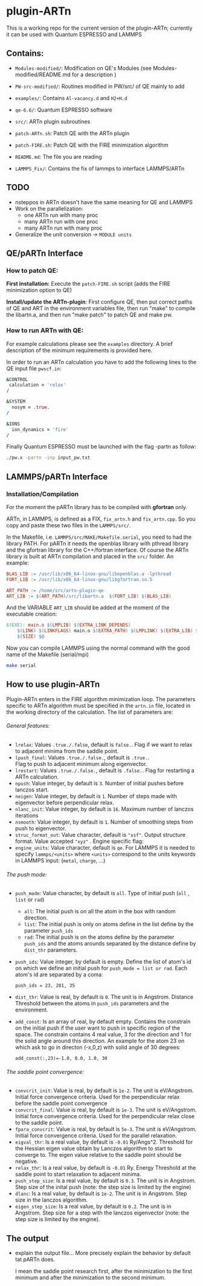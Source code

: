 # plugin-ARTn

This is a working repo for the current version of the plugin-ARTn; currently it can be used with Quantum ESPRESSO and LAMMPS   

## Contains:

- `Modules-modified/`: Modification on QE's Modules (see Modules-modified/README.md for a description )  

- `PW-src-modified/`: Routines modified in PW/src/ of QE mainly to add  


- `examples/`: Contains `Al-vacancy.d` and `H2+H.d` 
- `qe-6.6/`: Quantum ESPRESSO software
- `src/`: ARTn plugin subroutines 
- `patch-ARTn.sh`: Patch QE with the ARTn plugin 
- `patch-FIRE.sh`: Patch QE with the FIRE minimization algorithm 
- `README.md`: The file you are reading
- `LAMMPS_Fix/`: Contains the fix of lammps to interface LAMMPS/ARTn

## TODO

- nsteppos in ARTn doesn't have the same meaning for QE and LAMMPS
- Work on the parallelization:
  - one ARTn run with many proc
  - many ARTn run with one proc
  - many ARTn run with many proc
- Generalize the unit conversion -> `MODULE units`

## QE/pARTn Interface 

### How to patch QE:

**First installation:**  Execute  the `patch-FIRE.sh` script (adds the FIRE minimization option to QE) 

**Install/update the ARTn-plugin**:
First configure QE, then put correct paths of QE and ART in the environment variables file, then run "make" to compile the libartn.a, and then run "make patch" to patch QE and make pw.

### How to run ARTn with QE:

For example calculations please see the `examples` directory. A brief
description of the minimum requirements is provided here.

In order to run an ARTn calculation you have to add the following
lines to the QE input file `pwscf.in`:

```fortran
&CONTROL
 calculation = 'relax' 
/

&SYSTEM
  nosym = .true. 
/

&IONS
  ion_dynamics = 'fire' 
/
```

Finally Quantum ESPRESSO must be launched with the flag -partn as follow:

```bash
./pw.x -partn -inp input_pw.txt
```

 



## LAMMPS/pARTn Interface

### Installation/Compilation

For the moment the pARTn library has to be compiled with **gfortran** only.

ARTn, in LAMMPS, is defined as a FIX, `fix_artn.h` and `fix_artn.cpp`. So  you copy and paste these two files in the `LAMMPS/src/`.

In the Makefile, i.e. `LAMMPS/src/MAKE/Makefile.serial`, you need to had the library PATH. For pARTn it needs the openblas library with pthread library and the gfortran library for the C++/fortran interface. Of course the ARTn library is built at ARTn compilation and placed in the `src/` folder.
An example:

```makefile
BLAS_LIB := /usr/lib/x86_64-linux-gnu/libopenblas.a -lpthread
FORT_LIB := /usr/lib/x86_64-linux-gnu/libgfortran.so.5

ART_PATH := /home/src/artn-plugin-qe
ART_LIB := $(ART_PATH)/src/libartn.a  $(FORT_LIB) $(BLAS_LIB)
```

And the VARIABLE `ART_LIB` should be added at the moment of the executable creation:

```makefile
$(EXE): main.o $(LMPLIB) $(EXTRA_LINK_DEPENDS)
	$(LINK) $(LINKFLAGS) main.o $(EXTRA_PATH) $(LMPLINK) $(EXTRA_LIB) $(LIB) -o $@ $(ART_LIB)
	$(SIZE) $@
```

Now you can compile LAMMPS using the normal command with the good name of the Makefile (serial/mpi)

```bash
make serial
```



## How to use plugin-ARTn

Plugin-ARTn enters in the FIRE algorithm minimization loop.
The parameters specific to ARTn algorithm must be specified in the `artn.in` file, located in the working directory of the calculation.
The list of parameters are:

###### General features:

- `lrelax`: Values `.true./.false`, default is `false.`.
Flag if we want to relax to adjacent minima from the saddle point.  
- `lpush_final`: Values `.true./.false.`, default is `.true.`.  
Flag to push to adjacent minimum along eigenvector.
- `lrestart`: Values `.true./.false.`, default is `.false.`.
Flag for restarting a ARTn calculation.  
- `npush`: Value integer, by default is `3`. Number of initial pushes before lanczos start.
- `neigen`: Value integer, by default is `1`. Number of steps made with eigenvector before perpendicular relax.
- `nlanc_init`: Value integer, by default is `16`. Maximum number of lanczos iterations
- `nsmooth`: Value integer, by default is `1`. Number of smoothing steps from push to eigenvector.
- `struc_format_out`: Value character, default is `"xsf"`. Output structure format. Value accepted `"xyz"` .
Engine specific flag:
- `engine_units`: Value character, default is `qe`. For LAMMPS it is needed to specify `lammps/<units>` where `<units>` correspond to the units keywords in LAMMPS input: (`metal`, `charge`, ...)
###### The push mode:

- `push_mode`: Value character, by default is `all`. Type of initial push (`all` , `list` or `rad`)

  - `all`: The initial push is on all the atom in the box with random direction.
  - `list`: The initial push is only on atoms define in the list define by the parameter `push_ids`
  - `rad`: The initial push is on the atoms define by the parameter `push_ids` and the atoms arounds separated by the distance define by `dist_thr` parameters.

- `push_ids`: Value integer, by default is empty. Define the list of atom's id on which we define an initial push for `push_mode = list or rad`. Each atom's id are separated by a coma:

  `push_ids = 23, 201, 35`

- `dist_thr`: Value is real, by default is `0`. The unit is in Angstrom. Distance Threshold between the atoms in `push_ids` parameters and the environment.

- `add_const`: Is an array of real, by default empty. Contains the constrain on the initial push if the user want to push in specific region of the space. The constrain contains 4 real value, 3 for the direction and 1 for the solid angle around this direction. An example for the atom 23 on which ask to go in directon (-x,0,z) with solid angle of 30 degrees: 

  `add_const(:,23)=-1.0, 0.0, 1.0, 30`

###### The saddle point convergence:

- `convcrit_init`: Value is real, by default is `1e-2`. The unit is eV/Angstrom. Initial force convergence criteria. Used for the perpendicular relax before the saddle point convergence
- `convcrit_final`: Value is real, by default is `1e-3`. The unit is eV/Angstrom. Initial force convergence criteria. Used for the perpendicular relax close to the saddle point.
- `fpara_convcrit`: Value is real, by default is `5e-3`. The unit is eV/Angstrom. Initial force convergence criteria. Used for the parallel relaxation.
- `eigval_thr`: Is a real value, by default is `-0.01` Ry/Angs^2. Threshold for the Hessian eigen value obtain by Lanczos algorithm to start to converge to. The eigen value relative to the saddle point should be negative.
- `relax_thr`: Is a real value, by default is `-0.01` Ry. Energy Threshold at the saddle point to start relaxation to adjacent minima.
- `push_step_size`: Is a real value, by default is `0.3`. The unit is in Angstrom. Step size of the inital push (note: the step size is limited by the engine) 
- `dlanc`: Is a real value, by default is `1e-2`. The unit is in Angstrom. Step size in the lanczos algorithm.
- `eigen_step_size`:  Is a real value, by default is `0.2`. The unit is in Angstrom. Step size for a step with the lanczos eigenvector (note: the step size is limited by the engine).



## The output

- explain the output file... More precisely explain the behavior by default tat pARTn does. 

  I mean the saddle point research first, after the minimization to the first minimum and after the minimization to the second minimum. 

